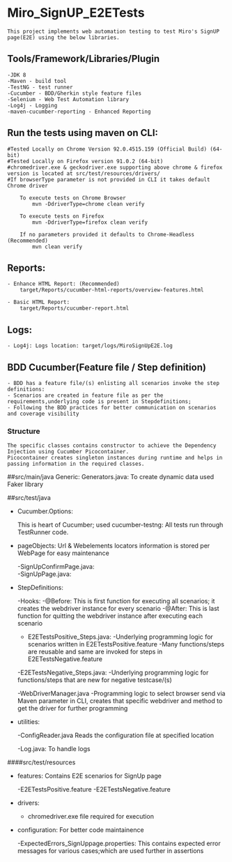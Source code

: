 # Miro_SignUP_E2ETests

	This project implements web automation testing to test Miro's SignUP page(E2E) using the below libraries.

## Tools/Framework/Libraries/Plugin
	-JDK 8
	-Maven - build tool
	-TestNG - test runner
	-Cucumber - BDD/Gherkin style feature files
	-Selenium - Web Test Automation library
	-Log4j - Logging
	-maven-cucumber-reporting - Enhanced Reporting

## Run the tests using maven on CLI: 
	#Tested Locally on Chrome Version 92.0.4515.159 (Official Build) (64-bit)
	#Tested Locally on Firefox version 91.0.2 (64-bit)
	#chromedriver.exe & geckodriver.exe supporting above chrome & firefox version is located at src/test/resources/drivers/
	#If browserType parameter is not provided in CLI it takes default Chrome driver

```shell script
	To execute tests on Chrome Browser
		mvn -DdriverType=chrome clean verify
	
	To execute tests on Firefox
		mvn -DdriverType=firefox clean verify
		
	If no parameters provided it defaults to Chrome-Headless (Recommended)
    	mvn clean verify
```

## Reports: 

	- Enhance HTML Report: (Recommended)
		target/Reports/cucumber-html-reports/overview-features.html
		
	- Basic HTML Report:
		target/Reports/cucumber-report.html
		
## Logs:
	- Log4j: Logs location: target/logs/MiroSignUpE2E.log
		
## BDD Cucumber(Feature file / Step definition)
	- BDD has a feature file/(s) enlisting all scenarios invoke the step definitions:
	- Scenarios are created in feature file as per the requirements,underlying code is present in Stepdefinitions;
	- Following the BDD practices for better communication on scenarios and coverage visibility

### Structure

	The specific classes contains constructor to achieve the Dependency Injection using Cucumber Picocontainer. 
	Picocontainer creates singleton instances during runtime and helps in passing information in the required classes. 

##src/main/java
	Generic: Generators.java: To create dynamic data used Faker library

##src/test/java

- Cucumber.Options: 

     This is heart of Cucumber; used cucumber-testng: All tests run through TestRunner code.

- pageObjects: Url & Webelements locators information is stored per WebPage for easy maintenance
	
	-SignUpConfirmPage.java:	
	-SignUpPage.java:
	
- StepDefinitions: 

	-Hooks:
		-@Before: This is first function for executing all scenarios; it creates the webdriver instance for every scenario
		-@After: This is last function for quitting the webdriver instance after executing each scenario  
		
	- E2ETestsPositive_Steps.java:
		-Underlying programming logic for scenarios written in E2ETestsPositive.feature
		-Many functions/steps are reusable and same are invoked for steps in E2ETestsNegative.feature
	
	-E2ETestsNegative_Steps.java:
		-Underlying programming logic for functions/steps that are new for negative testcase/(s)
	
	-WebDriverManager.java
		-Programming logic to select browser send via Maven parameter in CLI, creates that specific webdriver and 
		method to get the driver for further programming

	
- utilities:

	-ConfigReader.java
		Reads the configuration file at specified location
		
	-Log.java:
		To handle logs		

####src/test/resources

- features: Contains E2E scenarios for SignUp page

	-E2ETestsPositive.feature
	-E2ETestsNegative.feature
	
- drivers: 

	- chromedriver.exe file required for execution
	
- configuration: For better code maintainence

	-ExpectedErrors_SignUppage.properties: 	This contains expected error messages for various cases;which are used further in assertions


	
	
	
	
	
	